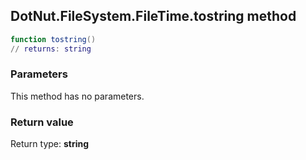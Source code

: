 ## DotNut.FileSystem.FileTime.tostring method


```lua
function tostring()
// returns: string
```


### Parameters

This method has no parameters.

### Return value

Return type: **string**

